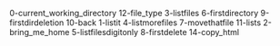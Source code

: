 0-current_working_directory  12-file_type     3-listfiles           6-firstdirectory  9-firstdirdeletion
10-back                      1-listit         4-listmorefiles       7-movethatfile
11-lists                     2-bring_me_home  5-listfilesdigitonly  8-firstdelete 14-copy_html
